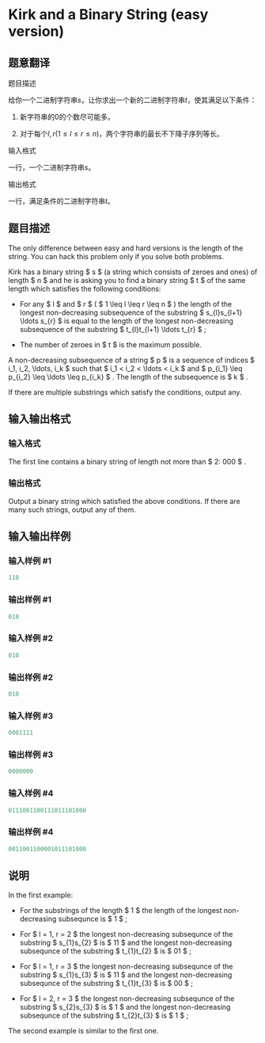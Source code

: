 # Kirk and a Binary String (easy version)

## 题意翻译

题目描述

给你一个二进制字符串$s$，让你求出一个新的二进制字符串$t$，使其满足以下条件：

1. 新字符串的$0$的个数尽可能多。

1. 对于每个$l,r(1≤l≤r≤n)$，两个字符串的最长不下降子序列等长。

输入格式

一行，一个二进制字符串$s$。

输出格式

一行，满足条件的二进制字符串$t$。

## 题目描述

The only difference between easy and hard versions is the length of the string. You can hack this problem only if you solve both problems.

Kirk has a binary string $ s $ (a string which consists of zeroes and ones) of length $ n $ and he is asking you to find a binary string $ t $ of the same length which satisfies the following conditions:

- For any $ l $ and $ r $ ( $ 1 \leq l \leq r \leq n $ ) the length of the longest non-decreasing subsequence of the substring $ s_{l}s_{l+1} \ldots s_{r} $ is equal to the length of the longest non-decreasing subsequence of the substring $ t_{l}t_{l+1} \ldots t_{r} $ ;

- The number of zeroes in $ t $ is the maximum possible.

A non-decreasing subsequence of a string $ p $ is a sequence of indices $ i_1, i_2, \ldots, i_k $ such that $ i_1 < i_2 < \ldots < i_k $ and $ p_{i_1} \leq p_{i_2} \leq \ldots \leq p_{i_k} $ . The length of the subsequence is $ k $ .

If there are multiple substrings which satisfy the conditions, output any.

## 输入输出格式

### 输入格式

The first line contains a binary string of length not more than $ 2\: 000 $ .

### 输出格式

Output a binary string which satisfied the above conditions. If there are many such strings, output any of them.

## 输入输出样例

### 输入样例 #1

```cpp
110

```
### 输出样例 #1

```cpp
010

```
### 输入样例 #2

```cpp
010

```
### 输出样例 #2

```cpp
010

```
### 输入样例 #3

```cpp
0001111

```
### 输出样例 #3

```cpp
0000000

```
### 输入样例 #4

```cpp
0111001100111011101000

```
### 输出样例 #4

```cpp
0011001100001011101000

```
## 说明

In the first example:

- For the substrings of the length $ 1 $ the length of the longest non-decreasing subsequnce is $ 1 $ ;

- For $ l = 1, r = 2 $ the longest non-decreasing subsequnce of the substring $ s_{1}s_{2} $ is $ 11 $ and the longest non-decreasing subsequnce of the substring $ t_{1}t_{2} $ is $ 01 $ ;

- For $ l = 1, r = 3 $ the longest non-decreasing subsequnce of the substring $ s_{1}s_{3} $ is $ 11 $ and the longest non-decreasing subsequnce of the substring $ t_{1}t_{3} $ is $ 00 $ ;

- For $ l = 2, r = 3 $ the longest non-decreasing subsequnce of the substring $ s_{2}s_{3} $ is $ 1 $ and the longest non-decreasing subsequnce of the substring $ t_{2}t_{3} $ is $ 1 $ ;

The second example is similar to the first one.

